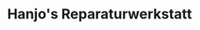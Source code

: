 ---
title: "Hanjo's Reparaturwerkstatt"
url: /thale/hanjos-reparaturwerkstatt/
shop: Autowerkstatt
---